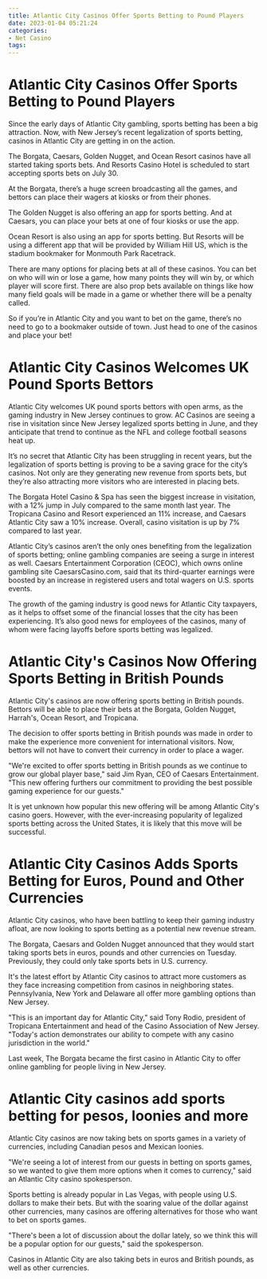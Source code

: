 ```yaml
---
title: Atlantic City Casinos Offer Sports Betting to Pound Players 
date: 2023-01-04 05:21:24
categories:
- Net Casino
tags:
---
```



#  Atlantic City Casinos Offer Sports Betting to Pound Players 

Since the early days of Atlantic City gambling, sports betting has been a big attraction. Now, with New Jersey’s recent legalization of sports betting, casinos in Atlantic City are getting in on the action.

The Borgata, Caesars, Golden Nugget, and Ocean Resort casinos have all started taking sports bets. And Resorts Casino Hotel is scheduled to start accepting sports bets on July 30.

At the Borgata, there’s a huge screen broadcasting all the games, and bettors can place their wagers at kiosks or from their phones.

The Golden Nugget is also offering an app for sports betting. And at Caesars, you can place your bets at one of four kiosks or use the app.

Ocean Resort is also using an app for sports betting. But Resorts will be using a different app that will be provided by William Hill US, which is the stadium bookmaker for Monmouth Park Racetrack.

There are many options for placing bets at all of these casinos. You can bet on who will win or lose a game, how many points they will win by, or which player will score first. There are also prop bets available on things like how many field goals will be made in a game or whether there will be a penalty called.

So if you’re in Atlantic City and you want to bet on the game, there’s no need to go to a bookmaker outside of town. Just head to one of the casinos and place your bet!

#  Atlantic City Casinos Welcomes UK Pound Sports Bettors 

Atlantic City welcomes UK pound sports bettors with open arms, as the gaming industry in New Jersey continues to grow. AC Casinos are seeing a rise in visitation since New Jersey legalized sports betting in June, and they anticipate that trend to continue as the NFL and college football seasons heat up.

It’s no secret that Atlantic City has been struggling in recent years, but the legalization of sports betting is proving to be a saving grace for the city’s casinos. Not only are they generating new revenue from sports bets, but they’re also attracting more visitors who are interested in placing bets.

The Borgata Hotel Casino & Spa has seen the biggest increase in visitation, with a 12% jump in July compared to the same month last year. The Tropicana Casino and Resort experienced an 11% increase, and Caesars Atlantic City saw a 10% increase. Overall, casino visitation is up by 7% compared to last year.

Atlantic City’s casinos aren’t the only ones benefiting from the legalization of sports betting; online gambling companies are seeing a surge in interest as well. Caesars Entertainment Corporation (CEOC), which owns online gambling site CaesarsCasino.com, said that its third-quarter earnings were boosted by an increase in registered users and total wagers on U.S. sports events.

The growth of the gaming industry is good news for Atlantic City taxpayers, as it helps to offset some of the financial losses that the city has been experiencing. It’s also good news for employees of the casinos, many of whom were facing layoffs before sports betting was legalized.

#  Atlantic City's Casinos Now Offering Sports Betting in British Pounds 

Atlantic City's casinos are now offering sports betting in British pounds. Bettors will be able to place their bets at the Borgata, Golden Nugget, Harrah's, Ocean Resort, and Tropicana.

The decision to offer sports betting in British pounds was made in order to make the experience more convenient for international visitors. Now, bettors will not have to convert their currency in order to place a wager.

"We're excited to offer sports betting in British pounds as we continue to grow our global player base," said Jim Ryan, CEO of Caesars Entertainment. "This new offering furthers our commitment to providing the best possible gaming experience for our guests."

 It is yet unknown how popular this new offering will be among Atlantic City's casino goers. However, with the ever-increasing popularity of legalized sports betting across the United States, it is likely that this move will be successful.

#  Atlantic City Casinos Adds Sports Betting for Euros, Pound and Other Currencies 

Atlantic City casinos, who have been battling to keep their gaming industry afloat, are now looking to sports betting as a potential new revenue stream.

The Borgata, Caesars and Golden Nugget announced that they would start taking sports bets in euros, pounds and other currencies on Tuesday. Previously, they could only take sports bets in U.S. currency.

It's the latest effort by Atlantic City casinos to attract more customers as they face increasing competition from casinos in neighboring states. Pennsylvania, New York and Delaware all offer more gambling options than New Jersey.

"This is an important day for Atlantic City," said Tony Rodio, president of Tropicana Entertainment and head of the Casino Association of New Jersey. "Today's action demonstrates our ability to compete with any casino jurisdiction in the world."

Last week, The Borgata became the first casino in Atlantic City to offer online gambling for people living in New Jersey.

#  Atlantic City casinos add sports betting for pesos, loonies and more

Atlantic City casinos are now taking bets on sports games in a variety of currencies, including Canadian pesos and Mexican loonies.

"We're seeing a lot of interest from our guests in betting on sports games, so we wanted to give them more options when it comes to currency," said an Atlantic City casino spokesperson.

Sports betting is already popular in Las Vegas, with people using U.S. dollars to make their bets. But with the soaring value of the dollar against other currencies, many casinos are offering alternatives for those who want to bet on sports games.

"There's been a lot of discussion about the dollar lately, so we think this will be a popular option for our guests," said the spokesperson.

Casinos in Atlantic City are also taking bets in euros and British pounds, as well as other currencies.